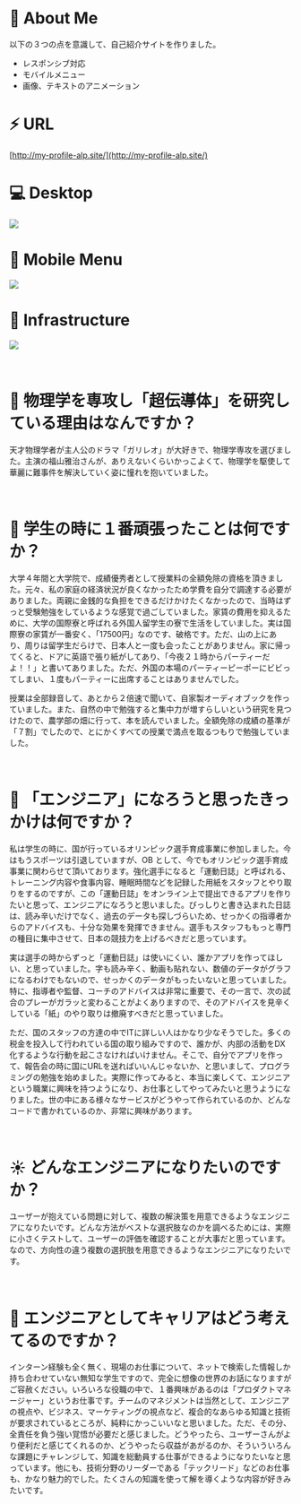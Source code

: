 # :football: About Me
以下の３つの点を意識して、自己紹介サイトを作りました。

- レスポンシブ対応  
- モバイルメニュー  
- 画像、テキストのアニメーション

# ⚡️ URL
[http://my-profile-alp.site/](http://my-profile-alp.site/)

# :computer: Desktop
![](https://media.giphy.com/media/9Xdln8SYDKXWOL9Lw9/giphy.gif)

# 📱 Mobile Menu
![](https://media.giphy.com/media/2rpe9OQqk9kkhsqvhw/giphy.gif)

# 🎨 Infrastructure
![](https://user-images.githubusercontent.com/87218628/145961659-afda23f2-52c6-4ccb-a036-9a7ac687f1ce.jpg)

<br>

# 🔋 物理学を専攻し「超伝導体」を研究している理由はなんですか？
天才物理学者が主人公のドラマ「ガリレオ」が大好きで、物理学専攻を選びました。主演の福山雅治さんが、ありえないくらいかっこよくて、物理学を駆使して華麗に難事件を解決していく姿に憧れを抱いていました。

<br>

# :tada: 学生の時に１番頑張ったことは何ですか？
大学４年間と大学院で、成績優秀者として授業料の全額免除の資格を頂きました。元々、私の家庭の経済状況が良くなかったため学費を自分で調達する必要がありました。両親に金銭的な負担をできるだけかけたくなかったので、当時はずっと受験勉強をしているような感覚で過ごしていました。家賃の費用を抑えるために、大学の国際寮と呼ばれる外国人留学生の寮で生活をしていました。実は国際寮の家賃が一番安く、「17500円」なのです、破格です。ただ、山の上にあり、周りは留学生だらけで、日本人と一度も会ったことがありません。家に帰ってくると、ドアに英語で張り紙がしてあり、「今夜２１時からパーティーだよ！！」と書いてありました。ただ、外国の本場のパーティーピーポーにビビってしまい、１度もパーティーに出席することはありませんでした。

授業は全部録音して、あとから２倍速で聞いて、自家製オーディオブックを作っていました。また、自然の中で勉強すると集中力が増すらしいという研究を見つけたので、農学部の畑に行って、本を読んでいました。全額免除の成績の基準が「７割」でしたので、とにかくすべての授業で満点を取るつもりで勉強していました。


<br>


# 📱 「エンジニア」になろうと思ったきっかけは何ですか？

私は学生の時に、国が行っているオリンピック選手育成事業に参加しました。今はもうスポーツは引退していますが、OB として、今でもオリンピック選手育成事業に関わらせて頂いております。強化選手になると「運動日誌」と呼ばれる、トレーニング内容や食事内容、睡眠時間などを記録した用紙をスタッフとやり取りをするのですが、この「運動日誌」をオンライン上で提出できるアプリを作りたいと思って、エンジニアになろうと思いました。びっしりと書き込まれた日誌は、読み辛いだけでなく、過去のデータも探しづらいため、せっかくの指導者からのアドバイスも、十分な効果を発揮できません。選手もスタッフももっと専門の種目に集中させて、日本の競技力を上げるべきだと思っています。

実は選手の時からずっと「運動日誌」は使いにくい、誰かアプリを作ってほしい、と思っていました。字も読み辛く、動画も貼れない、数値のデータがグラフになるわけでもないので、せっかくのデータがもったいないと思っていました。特に、指導者や監督、コーチのアドバイスは非常に重要で、その一言で、次の試合のプレーがガラッと変わることがよくありますので、そのアドバイスを見辛くしている「紙」のやり取りは撤廃すべきだと思っていました。

ただ、国のスタッフの方達の中でITに詳しい人はかなり少なそうでした。多くの税金を投入して行われている国の取り組みですので、誰かが、内部の活動をDX化するような行動を起こさなければいけません。そこで、自分でアプリを作って、報告会の時に国にURLを送ればいいんじゃないか、と思いまして、プログラミングの勉強を始めました。実際に作ってみると、本当に楽しくて、エンジニアという職業に興味を持つようになり、お仕事としてやってみたいと思うようになりました。世の中にある様々なサービスがどうやって作られているのか、どんなコードで書かれているのか、非常に興味があります。

<br>



<!-- オリンピックの強化選手のチームで、サポートしてくださったスタッフの方々に恩返しがしたかったからです。特に、私の担当についてくれた、「薙刀」という武道のスペシャリストの女性のスタッフさんに、いつかお礼ができればいいなと思っています。目的としては、「運動日誌」と呼ばれる、選手とスタッフがコミュニケーションをとるための日誌があるのですが、それをオンライン上で行い、将来的には、トレーニングや食事のレコメンド機能を付けたいと思っています。スタッフの仕事をより効率的にして、専門のスポーツに集中してもらって、世界を代表するような選手をたくさん育てて欲しいです。 -->

# :sunny: どんなエンジニアになりたいのですか？
ユーザーが抱えている問題に対して、複数の解決策を用意できるようなエンジニアになりたいです。どんな方法がベストな選択肢なのかを調べるためには、実際に小さくテストして、ユーザーの評価を確認することが大事だと思っています。なので、方向性の違う複数の選択肢を用意できるようなエンジニアになりたいです。

<br>


# :dizzy: エンジニアとしてキャリアはどう考えてるのですか？
インターン経験も全く無く、現場のお仕事について、ネットで検索した情報しか持ち合わせていない無知な学生ですので、完全に想像の世界のお話になりますがご容赦ください。いろいろな役職の中で、１番興味があるのは「プロダクトマネージャー」というお仕事です。チームのマネジメントは当然として、エンジニアの視点や、ビジネス、マーケティングの視点など、複合的なあらゆる知識と技術が要求されているところが、純粋にかっこいいなと思いました。ただ、その分、全責任を負う強い覚悟が必要だと感じました。どうやったら、ユーザーさんがより便利だと感じてくれるのか、どうやったら収益があがるのか、そういういろんな課題にチャレンジして、知識を総動員する仕事ができるようになりたいなと思っています。他にも、技術分野のリーダーである「テックリード」などのお仕事も、かなり魅力的でした。たくさんの知識を使って解を導くような内容が好きみたいです。


<br>



<!-- 
# 強みは？
私の強みは「知識欲が強いこと」です。幅広いジャンルの研究を読むのが好きで、まだ読んだことのない、知らない世界にものすごく興味がわきます。 -->


<!-- 
# 弱みは？
私の弱みは「調べることに時間をかけすぎてしまうことが多い」ことです。全てを先に勉強しようとしてしまう面があるので、できるだけ、概要をつかんだら行動に移すようにしています。 -->
<!-- 


# 学生の時に頑張ったことは？
成績優秀者として授業料の全額免除の資格を取ることができました。また、国が行っているオリンピック選手の育成事業の OB として、トレーニングや食事の研究を提供していました。 -->

<!-- # 情報収集の方法は？

- mixi Tech Talk
  - git 研修講義 [21新卒技術研修]
  - 設計・テスト 研修講義 [21新卒技術研修]
  - 新規事業におけるエンジニアの役割とは？
  - CTO が語る活躍するエンジニアとは

- Yahoo! デベロッパーネットワーク
  - プロダクトマネージャーになるために装備しておくスキル 森本 小百合

- シリコンバレーエンジニア酒井潤チャンネル
  - シリコンバレーで働くプロダクトマネージャーにインタビュー
  - シリコンバレーの優秀なマネージャーとは -->
